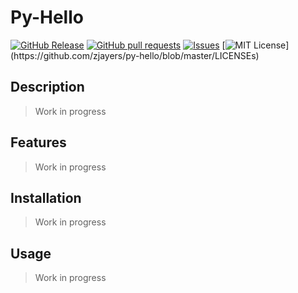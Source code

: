 # Py-Hello
[![GitHub Release](https://img.shields.io/github/release/zjayers/py-hello.svg?style=flat)]()
[![GitHub pull requests](https://img.shields.io/github/issues-pr/zjayers/py-hello.svg?style=flat)]()
[![Issues](https://img.shields.io/github/issues-raw/zjayers/py-hello.svg?maxAge=25000)](https://github.com/zjayers/py-hello/issues)
[![MIT License](https://img.shields.io/apm/l/atomic-ui.svg?)](https://github.com/zjayers/py-hello/blob/master/LICENSEs)

## Description

> Work in progress

## Features

> Work in progress

## Installation

> Work in progress

## Usage

> Work in progress